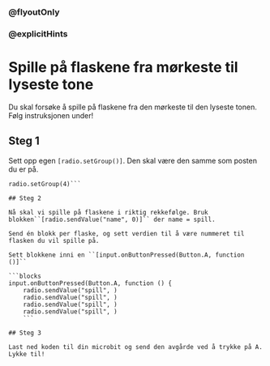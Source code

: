 ### @flyoutOnly
### @explicitHints

# Spille på flaskene fra mørkeste til lyseste tone
Du skal forsøke å spille på flaskene fra den mørkeste til den lyseste tonen. Følg instruksjonen under!

## Steg 1

Sett opp egen ``[radio.setGroup()]``. Den skal være den samme som posten du er på.

```blocks
radio.setGroup(4)```

## Steg 2

Nå skal vi spille på flaskene i riktig rekkefølge. Bruk blokken``[radio.sendValue("name", 0)]`` der name = spill. 

Send én blokk per flaske, og sett verdien til å være nummeret til flasken du vil spille på. 

Sett blokkene inni en ``[input.onButtonPressed(Button.A, function ()]``

```blocks
input.onButtonPressed(Button.A, function () {
    radio.sendValue("spill", )
    radio.sendValue("spill", )
    radio.sendValue("spill", )
    radio.sendValue("spill", )
    ```

## Steg 3

Last ned koden til din microbit og send den avgårde ved å trykke på A. Lykke til!